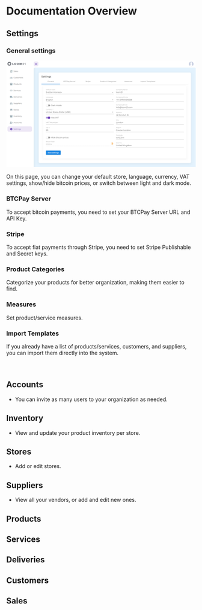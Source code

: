 # Documentation Overview

## Settings
### General settings
![General Settings Screenshot](./images/general-setting-light.PNG)

  On this page, you can change your default store, language, currency, VAT settings, show/hide bitcoin prices, or switch between light and dark mode.
### BTCPay Server  
  To accept bitcoin payments, you need to set your BTCPay Server URL and API Key.
### Stripe  
  To accept fiat payments through Stripe, you need to set Stripe Publishable and Secret keys.
### Product Categories  
  Categorize your products for better organization, making them easier to find.
### Measures  
  Set product/service measures.
### Import Templates  
  If you already have a list of products/services, customers, and suppliers, you can import them directly into the system.
<br><br><br> 


## Accounts
- You can invite as many users to your organization as needed.

## Inventory
- View and update your product inventory per store.

## Stores
- Add or edit stores.

## Suppliers
- View all your vendors, or add and edit new ones.
## Products
## Services
## Deliveries
## Customers
## Sales
